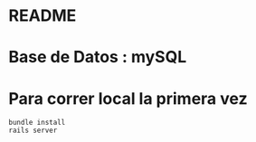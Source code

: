 # README

# Base de Datos : mySQL

# Para correr local la primera vez

```
bundle install
rails server
```
